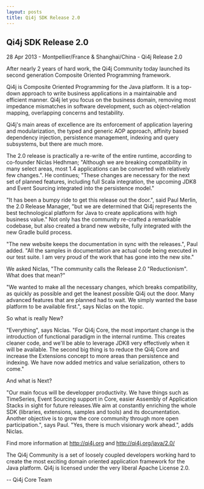 ```yaml
---
layout: posts
title: Qi4j SDK Release 2.0
---
```

## Qi4j SDK Release 2.0

28 Apr 2013 - Montpellier/France & Shanghai/China - Qi4j Release 2.0

After nearly 2 years of hard work, the Qi4j Community today launched
its second generation Composite Oriented Programming framework.

Qi4j is Composite Oriented Programming for the Java platform. It is a
top-down approach to write business applications in a maintainable
and efficient manner. Qi4j let you focus on the business domain,
removing most impedance mismatches in software development, such as
object-relation mapping, overlapping concerns and testability.

Qi4j's main areas of excellence are its enforcement of application
layering and modularization, the typed and generic AOP approach,
affinity based dependency injection, persistence management, indexing
and query subsystems, but there are much more.

The 2.0 release is practically a re-write of the entire runtime,
according to co-founder Niclas Hedhman; "Although we are breaking
compatibility in many select areas, most 1.4 applications can be
converted with relatively few changes.". He continues; "These changes
are necessary for the next set of planned features, including full
Scala integration, the upcoming JDK8 and Event Sourcing integrated
into the persistence model."

"It has been a bumpy ride to get this release out the door.", said
Paul Merlin, the 2.0 Release Manager, "but we are determined that
Qi4j represents the best technological platform for Java to create
applications with high business value."
Not only has the community re-crafted a remarkable codebase, but also
created a brand new website, fully integrated with the new Gradle
build process.

"The new website keeps the documentation in sync with the releases.",
Paul added. "All the samples in documentation are actual code being
executed in our test suite. I am very proud of the work that has gone
into the new site."

We asked Niclas, "The community calls the Release 2.0 "Reductionism".
What does that mean?"

"We wanted to make all the necessary changes, which breaks
compatibility, as quickly as possible and get the leanest possible
Qi4j out the door. Many advanced features that are planned had to
wait. We simply wanted the base platform to be available first.",
says Niclas on the topic.

So what is really New?

"Everything", says Niclas. "For Qi4j Core, the most important change
is the introduction of functional paradigm in the internal runtime.
This creates cleaner code, and we'll be able to leverage JDK8 very
effectively when it will be available.
The second big thing is to reduce the Qi4j Core and increase the
Extensions concept to more areas than persistence and indexing. We
have now added metrics and value serialization, others to come."

And what is Next?

"Our main focus will be developper productivity. We have things such
as TimeSeries, Event Sourcing support in Core, easier Assembly of
Application Stacks in sight for future releases.We aim at constantly
enriching the whole SDK (libraries, extensions, samples and tools)
and its documentation. Another objective is to grow the core
community through more open participation.", says Paul. "Yes, there
is much visionary work ahead.", adds Niclas.

Find more information at http://qi4j.org and http://qi4j.org/java/2.0/

The Qi4j Community is a set of loosely coupled developers working
hard to create the most exciting domain oriented application
framework for the Java platform. Qi4j is licensed under the very
liberal Apache License 2.0.

--  Qi4j Core Team

